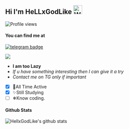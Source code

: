 ## Hi I'm HeLLxGodLike <img src="https://user-images.githubusercontent.com/1303154/88677602-1635ba80-d120-11ea-84d8-d263ba5fc3c0.gif" width="28px" alt="Whats Up">
![Profile views](https://komarev.com/ghpvc/?username=HellxGodLike&color=red&style=flat-square&label=Profile+Views)
#### You can find me at
[![telegram badge](https://img.shields.io/badge/@HeLLxGodLike-30302f?style=for-the-badge&logo=telegram)](https://t.me/HeLLxGodLike)

<img src="https://user-images.githubusercontent.com/72937831/101273286-d069bc80-37b9-11eb-8585-d882d7d90d2d.gif">

- **I am too Lazy**
- _If u have something interesting then I can give it a try_
- _Contact me on TG only if important_

- [x] 🍁All Time Active
- [x] ✨Still Studying
- [ ] ❄Know coding.

#### Github Stats

![HellxGodLike's github stats](https://github-readme-stats.vercel.app/api?username=hellxgodlike&show_icons=true&theme=chartreuse-dark&hide_title=true)

</details>
